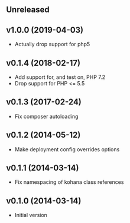 ## Unreleased

## v1.0.0 (2019-04-03)

* Actually drop support for php5

## v0.1.4 (2018-02-17)

* Add support for, and test on, PHP 7.2
* Drop support for PHP <= 5.5

## v0.1.3 (2017-02-24)

* Fix composer autoloading

## v0.1.2 (2014-05-12)

* Make deployment config overrides options

## v0.1.1 (2014-03-14)

* Fix namespacing of kohana class references

## v0.1.0 (2014-03-14)

* Initial version